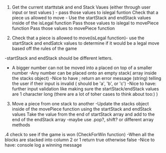 1. Get the current starttstak and end Stack Vaues (either through user input or test values ) - pass those values to islegal funtion
Check that a piece us allowed to move - Use the startStack and endStack values inside of the isLegal function 
Pass those values to islegal to movePiece function
Pass those values to movePiece function

2. Check that a piece is allowed to move(isLegal function)- 
use the startStack and endSatck values to determine if it would be a legal move based off the rules of the game 

-startStack and endStack should be different letters. 
- A bigger number can not be moved into a placed on top of a smaller number
  -Any number can be placed onto an empty stack( array inside the stacks object)
-Nice to have ; return an error message (string) telling the user if their input is invalid ( should be 'a', 'b', or 'c') 
-Nice to have: further input validation like making sure the startStack/endStack values are 1 character long (there are a lot of toher cases to think about too:) )
3. Move a piece from one stack to another
-Update the stacks object inside of the movePiece function using the startStack and endStack values 
Take the value from the end of startStack array and add to the end of the endStack array
-maybe use .pop?, shift? or different array methods 

.4 check to see if the game is won (CheckForWin function) 
-When all the blocks are stacked into column 2 or 1 return true otherwise false 
-Nice to have: console log a winning message 